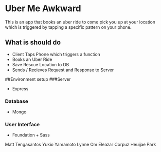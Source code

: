 # Uber Me Awkward
This is an app that books an uber ride to come pick you up at your location which is triggered by tapping a specific pattern on your phone.

## What is should do
- Client Taps Phone which triggers a function
- Books an Uber Ride
- Save Rescue Location to DB
- Sends / Recieves Request and Response to Server

##Environment setup
###Server
- Express

### Database
- Mongo

### User Interface
- Foundation + Sass

Matt Tengasantos
Yukio Yamamoto
Lynne Om
Eleazar Corpuz
Heuijae Park